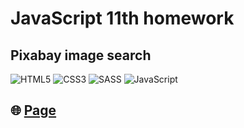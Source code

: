 # JavaScript 11th homework

## Pixabay image search

![HTML5](https://img.shields.io/badge/HTML5-E34F26?style=for-the-badge&logo=html5&logoColor=white)
![CSS3](https://img.shields.io/badge/CSS3-1572B6?style=for-the-badge&logo=css3&logoColor=white)
![SASS](https://img.shields.io/badge/Sass-CC6699?style=for-the-badge&logo=sass&logoColor=white)
![JavaScript](https://img.shields.io/badge/JavaScript-F7DF1E?style=for-the-badge&logo=javascript&logoColor=black)
</br>

<!-- ![Pretier](https://img.shields.io/badge/prettier-1A2C34?style=for-the-badge&logo=prettier&logoColor=F7BA3E)
</br>

![VSC](https://img.shields.io/badge/Made%20for-VSCode-1f425f.svg) -->



## 🌐 [Page](https://pawelpalasinski.github.io/goit-js-hw-11/)